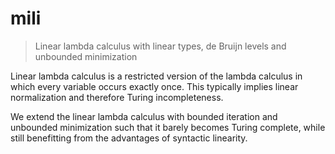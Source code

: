 # mili

> Linear lambda calculus with linear types, de Bruijn levels and
> unbounded minimization

Linear lambda calculus is a restricted version of the lambda calculus in
which every variable occurs exactly once. This typically implies linear
normalization and therefore Turing incompleteness.

We extend the linear lambda calculus with bounded iteration and
unbounded minimization such that it barely becomes Turing complete,
while still benefitting from the advantages of syntactic linearity.
